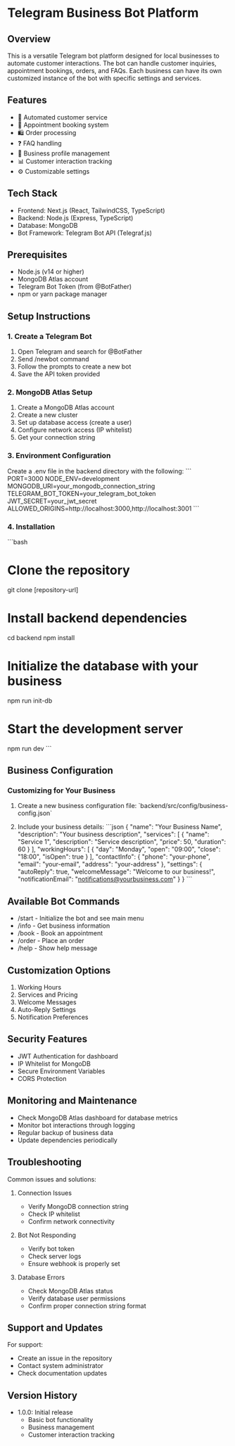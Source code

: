 # Telegram Business Bot Platform

## Overview
This is a versatile Telegram bot platform designed for local businesses to automate customer interactions. The bot can handle customer inquiries, appointment bookings, orders, and FAQs. Each business can have its own customized instance of the bot with specific settings and services.

## Features
- 🤖 Automated customer service
- 📅 Appointment booking system
- 🛍️ Order processing
- ❓ FAQ handling
- 💼 Business profile management
- 📊 Customer interaction tracking
- ⚙️ Customizable settings

## Tech Stack
- Frontend: Next.js (React, TailwindCSS, TypeScript)
- Backend: Node.js (Express, TypeScript)
- Database: MongoDB
- Bot Framework: Telegram Bot API (Telegraf.js)

## Prerequisites
- Node.js (v14 or higher)
- MongoDB Atlas account
- Telegram Bot Token (from @BotFather)
- npm or yarn package manager

## Setup Instructions

### 1. Create a Telegram Bot
1. Open Telegram and search for @BotFather
2. Send /newbot command
3. Follow the prompts to create a new bot
4. Save the API token provided

### 2. MongoDB Atlas Setup
1. Create a MongoDB Atlas account
2. Create a new cluster
3. Set up database access (create a user)
4. Configure network access (IP whitelist)
5. Get your connection string

### 3. Environment Configuration
Create a .env file in the backend directory with the following:
\`\`\`
PORT=3000
NODE_ENV=development
MONGODB_URI=your_mongodb_connection_string
TELEGRAM_BOT_TOKEN=your_telegram_bot_token
JWT_SECRET=your_jwt_secret
ALLOWED_ORIGINS=http://localhost:3000,http://localhost:3001
\`\`\`

### 4. Installation
\`\`\`bash
# Clone the repository
git clone [repository-url]

# Install backend dependencies
cd backend
npm install

# Initialize the database with your business
npm run init-db

# Start the development server
npm run dev
\`\`\`

## Business Configuration

### Customizing for Your Business
1. Create a new business configuration file:
   \`backend/src/config/business-config.json\`

2. Include your business details:
\`\`\`json
{
  "name": "Your Business Name",
  "description": "Your business description",
  "services": [
    {
      "name": "Service 1",
      "description": "Service description",
      "price": 50,
      "duration": 60
    }
  ],
  "workingHours": [
    {
      "day": "Monday",
      "open": "09:00",
      "close": "18:00",
      "isOpen": true
    }
  ],
  "contactInfo": {
    "phone": "your-phone",
    "email": "your-email",
    "address": "your-address"
  },
  "settings": {
    "autoReply": true,
    "welcomeMessage": "Welcome to our business!",
    "notificationEmail": "notifications@yourbusiness.com"
  }
}
\`\`\`

## Available Bot Commands
- /start - Initialize the bot and see main menu
- /info - Get business information
- /book - Book an appointment
- /order - Place an order
- /help - Show help message

## Customization Options
1. Working Hours
2. Services and Pricing
3. Welcome Messages
4. Auto-Reply Settings
5. Notification Preferences

## Security Features
- JWT Authentication for dashboard
- IP Whitelist for MongoDB
- Secure Environment Variables
- CORS Protection

## Monitoring and Maintenance
- Check MongoDB Atlas dashboard for database metrics
- Monitor bot interactions through logging
- Regular backup of business data
- Update dependencies periodically

## Troubleshooting
Common issues and solutions:
1. Connection Issues
   - Verify MongoDB connection string
   - Check IP whitelist
   - Confirm network connectivity

2. Bot Not Responding
   - Verify bot token
   - Check server logs
   - Ensure webhook is properly set

3. Database Errors
   - Check MongoDB Atlas status
   - Verify database user permissions
   - Confirm proper connection string format

## Support and Updates
For support:
- Create an issue in the repository
- Contact system administrator
- Check documentation updates



## Version History
- 1.0.0: Initial release
  - Basic bot functionality
  - Business management
  - Customer interaction tracking 